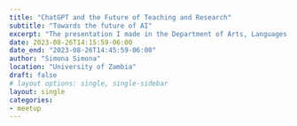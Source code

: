 ```yaml
---
title: "ChatGPT and the Future of Teaching and Research"
subtitle: "Towards the future of AI"
excerpt: "The presentation I made in the Department of Arts, Languages, and Literary Studies"
date: 2023-08-26T14:15:59-06:00
date_end: "2023-08-26T14:45:59-06:00"
author: "Simona Simona"
location: "University of Zambia"
draft: false
# layout options: single, single-sidebar
layout: single
categories:
- meetup
---
```



